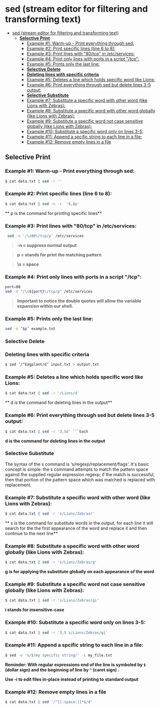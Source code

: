 # sed (stream editor for filtering and transforming text)

<!--ts-->
   * [sed (stream editor for filtering and transforming text)](#sed-stream-editor-for-filtering-and-transforming-text)
      * [<strong>Selective Print</strong>](#selective-print)
         * [Example #1: Warm-up - Print everything through sed:](#example-1-warm-up---print-everything-through-sed)
         * [Example #2: Print specific lines (line 6 to 8):](#example-2-print-specific-lines-line-6-to-8)
         * [Example #3: Print lines with "80/tcp" in /etc/services:](#example-3-print-lines-with-80tcp-in-etcservices)
         * [Example #4: Print only lines with ports in a script "/tcp":](#example-4-print-only-lines-with-ports-in-a-script-tcp)
         * [Example #5: Prints only the last line:](#example-5-prints-only-the-last-line)
         * [<strong>Selective Delete</strong>](#selective-delete)
         * [<strong>Deleting lines with specific criteria</strong>](#deleting-lines-with-specific-criteria)
         * [Example #5: Deletes a line which holds specific word like Lions:](#example-5-deletes-a-line-which-holds-specific-word-like-lions)
         * [Example #6: Print everything through sed but delete lines 3-5 output:](#example-6-print-everything-through-sed-but-delete-lines-3-5-output)
         * [<strong>Selective Substitute</strong>](#selective-substitute)
         * [Example #7: Substitute a specific word with other word (like Lions with Zebras):](#example-7-substitute-a-specific-word-with-other-word-like-lions-with-zebras)
         * [Example #8: Substitute a specific word with other word globally (like Lions with Zebras):](#example-8-substitute-a-specific-word-with-other-word-globally-like-lions-with-zebras)
         * [Example #9: Substitute a specific word not case sensitive globally (like Lions with Zebras):](#example-9-substitute-a-specific-word-not-case-sensitive-globally-like-lions-with-zebras)
         * [Example #10: Substitute a specific word only on lines 3-5:](#example-10-substitute-a-specific-word-only-on-lines-3-5)
         * [Example #11: Append a spcific string to each line in a file:](#example-11-append-a-spcific-string-to-each-line-in-a-file)
         * [Example #12: Remove empty lines in a file](#example-12-remove-empty-lines-in-a-file)

<!-- Added by: gil_diy, at: 2019-08-03T22:31+03:00 -->

<!--te-->



## **Selective Print**

### Example #1: Warm-up - Print everything through sed:
```bash
$ cat data.txt | sed -r ''
```

### Example #2: Print specific lines (line 6 to 8):
```bash
$ cat data.txt | sed -n -r  '6,8p'
```
** p is the command for printing specific lines**

### Example #3: Print lines with "80/tcp" in /etc/services:

```bash
 sed -n '/\s80\/tcp/p' /etc/services
```

>**-n = suppress normal output&nbsp;**

>**p = stands for print the matching pattern&nbsp;**

>**\s  = space&nbsp;**


### Example #4: Print only lines with ports in a script "/tcp":

```bash
port=80
sed -n "/\s${port}\/tcp/p" /etc/services
```

 > **Important to notice the double quotes will allow the variable expansion within our shell.**



### Example #5: Prints only the last line:
```bash
sed -n ’$p’ example.txt
```

### **Selective Delete**

### **Deleting lines with specific criteria**

```bash
$ sed ’/^Eagplant/d’ input.txt > output.txt
```


### Example #5: Deletes a line which holds specific word like Lions:
```bash
$ cat data.txt | sed -r '/Lions/d'
```
** d is the command for deleting lines in the output**

### Example #6: Print everything through sed but delete lines 3-5 output:
```bash
$ cat data.txt | sed -r '3,5d' ```bash
```


**d is the command for deleting lines in the output**
### **Selective Substitute**


The syntax of the s command is ‘s/regexp/replacement/flags’.
It's basic concept is simple: the s command attempts to match the pattern space against the supplied regular expression regexp; if the match is successful, then that portion of the    pattern space which was matched is replaced with replacement.


### Example #7: Substitute a specific word with other word (like Lions with Zebras):
```bash
$ cat data.txt | sed -r 's/Lions/Zebras/'
```
** s is the command for substitute words in the output,
for each line it will search for the the first appearance of the word and replace it and then continue to the next line**

### Example #8: Substitute a specific word with other word globally (like Lions with Zebras):

```bash
$ cat data.txt | sed -r 's/Lions/Zebras/g'
```

**g is for applying the substitute globally on each appearance of the word**

### Example #9: Substitute a specific word not case sensitive globally (like Lions with Zebras):

```bash
$ cat data.txt | sed -r 's/Lions/Zebras/gi'
```

**i stands for insensitive-case**


### Example #10: Substitute a specific word only on lines 3-5:

```bash
$ cat data.txt | sed -r '3,5 s/Lions/Zebras/gi'
```

### Example #11: Append a spcific string to each line in a file:

```bash
$ sed -e 's/$/my specific string/' -i my_file.txt
```

**Reminder: With regular expressions end of the line is symboled by `$` (dollar sign) and the beginning of line by `^` (caret sign)   .**


**Use -i to edit files in-place instead of printing to standard output**

### Example #12: Remove empty lines in a file


```bash
$ cat data.txt | sed '/^[[:space:]]*$/d'
```
